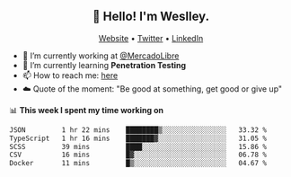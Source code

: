 <h2 align="center">👋 Hello! I'm Weslley.</h2>
<p align="center">
  <a href="http://weslleyneri.com.br">Website</a> •
  <a href="https://twitter.com/Weslley_Neri">Twitter</a> •
  <a href="https://www.linkedin.com/in/weslley-neri-3658908b">LinkedIn</a>
</p>


- 🔭 I’m currently working at [@MercadoLibre](https://github.com/mercadolibre)
- 🌱 I’m currently learning **Penetration Testing**
- 📫 How to reach me: [here](mailto:weslley39@gmail.com)
- ☁️ Quote of the moment: "Be good at something, get good or give up"

📊 **This week I spent my time working on**
<!--START_SECTION:waka-->

```txt
JSON         1 hr 22 mins    ████████▒░░░░░░░░░░░░░░░░   33.32 %
TypeScript   1 hr 16 mins    ███████▓░░░░░░░░░░░░░░░░░   31.05 %
SCSS         39 mins         ████░░░░░░░░░░░░░░░░░░░░░   15.86 %
CSV          16 mins         █▓░░░░░░░░░░░░░░░░░░░░░░░   06.78 %
Docker       11 mins         █▒░░░░░░░░░░░░░░░░░░░░░░░   04.67 %
```

<!--END_SECTION:waka-->

<!-- Inspired by https://github.com/gruselhaus/gruselhaus -->